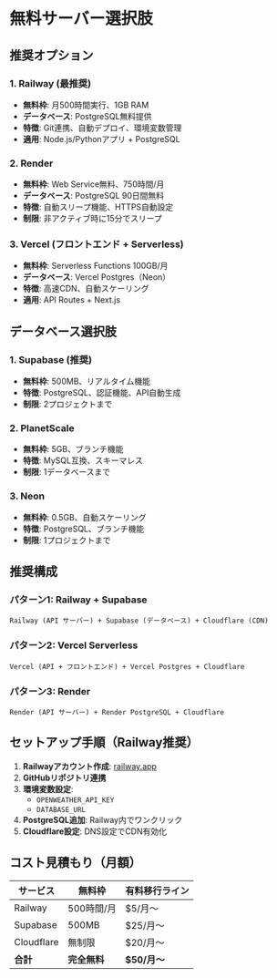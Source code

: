 # 無料サーバー選択肢

## 推奨オプション

### 1. Railway (最推奨)
- **無料枠**: 月500時間実行、1GB RAM
- **データベース**: PostgreSQL無料提供
- **特徴**: Git連携、自動デプロイ、環境変数管理
- **適用**: Node.js/Pythonアプリ + PostgreSQL

### 2. Render
- **無料枠**: Web Service無料、750時間/月
- **データベース**: PostgreSQL 90日間無料
- **特徴**: 自動スリープ機能、HTTPS自動設定
- **制限**: 非アクティブ時に15分でスリープ

### 3. Vercel (フロントエンド + Serverless)
- **無料枠**: Serverless Functions 100GB/月
- **データベース**: Vercel Postgres（Neon）
- **特徴**: 高速CDN、自動スケーリング
- **適用**: API Routes + Next.js

## データベース選択肢

### 1. Supabase (推奨)
- **無料枠**: 500MB、リアルタイム機能
- **特徴**: PostgreSQL、認証機能、API自動生成
- **制限**: 2プロジェクトまで

### 2. PlanetScale
- **無料枠**: 5GB、ブランチ機能
- **特徴**: MySQL互換、スキーマレス
- **制限**: 1データベースまで

### 3. Neon
- **無料枠**: 0.5GB、自動スケーリング
- **特徴**: PostgreSQL、ブランチ機能
- **制限**: 1プロジェクトまで

## 推奨構成

### パターン1: Railway + Supabase
```
Railway (API サーバー) + Supabase (データベース) + Cloudflare (CDN)
```

### パターン2: Vercel Serverless
```
Vercel (API + フロントエンド) + Vercel Postgres + Cloudflare
```

### パターン3: Render
```
Render (API サーバー) + Render PostgreSQL + Cloudflare
```

## セットアップ手順（Railway推奨）

1. **Railwayアカウント作成**: [railway.app](https://railway.app)
2. **GitHubリポジトリ連携**
3. **環境変数設定**:
   - `OPENWEATHER_API_KEY`
   - `DATABASE_URL`
4. **PostgreSQL追加**: Railway内でワンクリック
5. **Cloudflare設定**: DNS設定でCDN有効化

## コスト見積もり（月額）

| サービス | 無料枠 | 有料移行ライン |
|---------|--------|---------------|
| Railway | 500時間/月 | $5/月〜 |
| Supabase | 500MB | $25/月〜 |
| Cloudflare | 無制限 | $20/月〜 |
| **合計** | **完全無料** | **$50/月〜** |